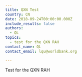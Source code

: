 ```yaml
---
title: QXN Test
country: CN
date: 2018-09-24T00:00:00.000Z
include_results: false
authors:
  - QL
topics:
  - test for the QXN RAH
contact_name: QL
contact_email: lqu@worldbank.org

---
```


Test for the QXN RAH
        
